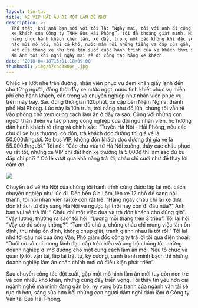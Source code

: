 ```yaml
---
layout: tin-tuc
title: XE VIP HẢI ÂU ĐI MỘT LẦN ĐỂ NHỚ
description: >-
  Thú thật, khi anh bạn nói với tôi là: “Ngày mai, tôi với anh đi công tác bằng
  xe khách của Công ty TNHH Bus Hải Phòng”, tôi đã thoáng giật mình. Hình ảnh
  hàng chục hành khách chen lấn, xô đẩy, trong một bầu không khí đặc sệt, nồng
  nặc mùi mồ hôi, mùi cá khô, nước mắm rồi những tiếng va đập của gầm, tiếng cót
  két của thùng xe như tra tấn suốt cuộc hành trình của xe khách thời xa xưa, cứ
  ám ảnh tôi khi nghĩ ngày mai sẽ đi công tác bằng xe khách.
date: '2018-04-18T13:01:18+09:00'
thumbnail: /img/47cho380ps_.jpg
---
```

Chiếc xe lướt nhẹ trên đường, nhân viên phục vụ đem khăn giấy lạnh đến cho từng người, đồng thời đẩy xe nước ngọt, nước tinh khiết phục vụ miễn phí cho hành khách, cẩn trọng và chuyên nghiệp như nhân viên phục vụ trên máy bay. Sau đúng thời gian 120phút, xe cập bến Niệm Nghĩa, thành phố Hải Phòng. Lúc này là 10h trưa, trời nắng như đổ lửa, chúng tôi vẫn rẽ vào phòng chờ xem cung cách làm ăn ở đây ra sao. Cũng với những con người thân thiện và tác phong công nghiệp của đội ngũ nhân viên, họ hướng dẫn hành khách rõ ràng và chính xác: “Tuyến Hà Nội - Hải Phòng, nếu các chú đi xe bus thường, có đón, trả khách dọc đường thì giá vé là 50.000đ/người. Xe bus VIP, không đón khách dọc đường thì giá vé là 55.000đ/người.” Tôi nói: “Các chú vừa từ Hà Nội xuống, thấy các cháu phục vụ rất tốt, nhưng xe VIP chỉ đắt hơn xe thường là 5.000đ thì làm sao đủ bù đắp chi phí? ” Có lẽ vượt qua khả năng trả lời, cháu chỉ cười như để thay lời cảm ơn.





![](/img/47cho380ps_.jpg)



Chuyến trở về Hà Nội của chúng tôi hành trình cũng được lặp lại một cách chuyên nghiệp như lúc đi. Đến bến Gia Lâm, lên xe 12 chỗ để sang nội thành, tôi hỏi nhân viên lái xe còn rất trẻ: “Hàng ngày cháu chỉ lái xe đưa đón khách từ đây sang Hà Nội và ngược lại thôi hay còn đi đâu nữa?” Anh bạn vui vẻ trả lời: “ Cháu chỉ một việc đưa và trả đón khách cho đúng giờ”. “Vậy lương, thưởng ra sao” tôi hỏi. “Lương mỗi tháng trên 3 triệu”. Tôi lại hỏi: “Vậy có đủ sống không?”. “Tạm đủ chú ạ, chúng cháu chỉ mong việc làm ổn định, thu nhập ổn định, không chụp giật, tranh giành nhau là tốt rồi.” Tôi lại nhớ tới câu nói của ông Vân, Phó giám đốc công ty trả lời tôi qua điện thoại: “Dưới cơ sở chỉ mong lãnh đạo cấp trên hiểu và ủng hộ chúng tôi, những doanh nghiệp đi mở đường cho một cung cách làm ăn mới. Nếu tổ chức và quản lý tốt vận tải, lập lại trật tự, kỷ cương, cạnh tranh minh bạch thì những doanh nghiệp làm ăn chân chính mới có điều kiện phát triển”.



Sau chuyến công tác đột xuất, gặp một mô hình làm ăn mới tuy còn non trẻ và còn nhiều khó khăn, nhưng cũng đầy triển vọng. Tôi thấy tin yêu hơn cái ngành nghề mà mình đang gắn bó, hy vọng bức tranh của ngành vận tải sẽ rực rỡ hơn, sáng sủa hơn bởi những con người dám nghĩ dám làm ở Công ty Vận tải Bus Hải Phòng.
